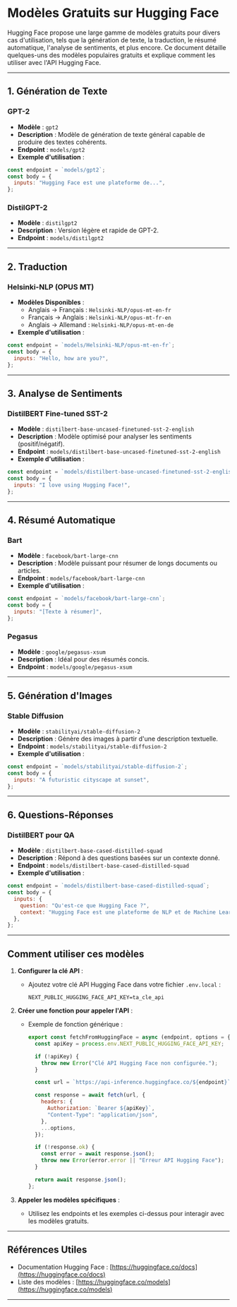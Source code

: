 # Modèles Gratuits sur Hugging Face

Hugging Face propose une large gamme de modèles gratuits pour divers cas d'utilisation, tels que la génération de texte, la traduction, le résumé automatique, l'analyse de sentiments, et plus encore. Ce document détaille quelques-uns des modèles populaires gratuits et explique comment les utiliser avec l'API Hugging Face.

---

## **1. Génération de Texte**

### **GPT-2**
- **Modèle** : `gpt2`
- **Description** : Modèle de génération de texte général capable de produire des textes cohérents.
- **Endpoint** : `models/gpt2`
- **Exemple d'utilisation** :

```javascript
const endpoint = `models/gpt2`;
const body = {
  inputs: "Hugging Face est une plateforme de...",
};
```

### **DistilGPT-2**
- **Modèle** : `distilgpt2`
- **Description** : Version légère et rapide de GPT-2.
- **Endpoint** : `models/distilgpt2`

---

## **2. Traduction**

### **Helsinki-NLP (OPUS MT)**
- **Modèles Disponibles** :
  - Anglais → Français : `Helsinki-NLP/opus-mt-en-fr`
  - Français → Anglais : `Helsinki-NLP/opus-mt-fr-en`
  - Anglais → Allemand : `Helsinki-NLP/opus-mt-en-de`
- **Exemple d'utilisation** :

```javascript
const endpoint = `models/Helsinki-NLP/opus-mt-en-fr`;
const body = {
  inputs: "Hello, how are you?",
};
```

---

## **3. Analyse de Sentiments**

### **DistilBERT Fine-tuned SST-2**
- **Modèle** : `distilbert-base-uncased-finetuned-sst-2-english`
- **Description** : Modèle optimisé pour analyser les sentiments (positif/négatif).
- **Endpoint** : `models/distilbert-base-uncased-finetuned-sst-2-english`
- **Exemple d'utilisation** :

```javascript
const endpoint = `models/distilbert-base-uncased-finetuned-sst-2-english`;
const body = {
  inputs: "I love using Hugging Face!",
};
```

---

## **4. Résumé Automatique**

### **Bart**
- **Modèle** : `facebook/bart-large-cnn`
- **Description** : Modèle puissant pour résumer de longs documents ou articles.
- **Endpoint** : `models/facebook/bart-large-cnn`
- **Exemple d'utilisation** :

```javascript
const endpoint = `models/facebook/bart-large-cnn`;
const body = {
  inputs: "[Texte à résumer]",
};
```

### **Pegasus**
- **Modèle** : `google/pegasus-xsum`
- **Description** : Idéal pour des résumés concis.
- **Endpoint** : `models/google/pegasus-xsum`

---

## **5. Génération d'Images**

### **Stable Diffusion**
- **Modèle** : `stabilityai/stable-diffusion-2`
- **Description** : Génère des images à partir d'une description textuelle.
- **Endpoint** : `models/stabilityai/stable-diffusion-2`
- **Exemple d'utilisation** :

```javascript
const endpoint = `models/stabilityai/stable-diffusion-2`;
const body = {
  inputs: "A futuristic cityscape at sunset",
};
```

---

## **6. Questions-Réponses**

### **DistilBERT pour QA**
- **Modèle** : `distilbert-base-cased-distilled-squad`
- **Description** : Répond à des questions basées sur un contexte donné.
- **Endpoint** : `models/distilbert-base-cased-distilled-squad`
- **Exemple d'utilisation** :

```javascript
const endpoint = `models/distilbert-base-cased-distilled-squad`;
const body = {
  inputs: {
    question: "Qu'est-ce que Hugging Face ?",
    context: "Hugging Face est une plateforme de NLP et de Machine Learning...",
  },
};
```

---

## **Comment utiliser ces modèles**

1. **Configurer la clé API** :
   - Ajoutez votre clé API Hugging Face dans votre fichier `.env.local` :
     ```plaintext
     NEXT_PUBLIC_HUGGING_FACE_API_KEY=ta_cle_api
     ```

2. **Créer une fonction pour appeler l'API** :
   - Exemple de fonction générique :
     ```javascript
     export const fetchFromHuggingFace = async (endpoint, options = {}) => {
       const apiKey = process.env.NEXT_PUBLIC_HUGGING_FACE_API_KEY;

       if (!apiKey) {
         throw new Error("Clé API Hugging Face non configurée.");
       }

       const url = `https://api-inference.huggingface.co/${endpoint}`;

       const response = await fetch(url, {
         headers: {
           Authorization: `Bearer ${apiKey}`,
           "Content-Type": "application/json",
         },
         ...options,
       });

       if (!response.ok) {
         const error = await response.json();
         throw new Error(error.error || "Erreur API Hugging Face");
       }

       return await response.json();
     };
     ```

3. **Appeler les modèles spécifiques** :
   - Utilisez les endpoints et les exemples ci-dessus pour interagir avec les modèles gratuits.

---

## **Références Utiles**
- Documentation Hugging Face : [https://huggingface.co/docs](https://huggingface.co/docs)
- Liste des modèles : [https://huggingface.co/models](https://huggingface.co/models)

---